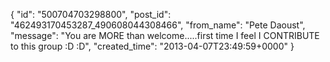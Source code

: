  {
   "id": "500704703298800",
   "post_id": "462493170453287_490608044308466",
   "from_name": "Pete Daoust",
   "message": "You are MORE than welcome.....first time I feel I CONTRIBUTE to this group  :D :D",
   "created_time": "2013-04-07T23:49:59+0000"
 }
